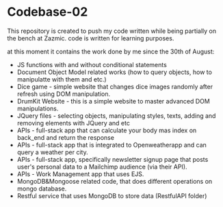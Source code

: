 # Codebase-02

This repository is created to push my code written while being partially on the bench at Zazmic. code is written for learning purposes.

at this moment it contains the work done by me since the 30th of August:
- JS functions with and without conditional statements
- Document Object Model related works (how to query objects, how to manipulatte with them and etc.)
- Dice game - simple website that changes dice images randomly after refresh using DOM manipulation.
- DrumKit Website - this is a simple website to master advanced DOM manipulations.
- JQuery files - selecting objects, manipulating styles, texts, adding and removing elements with JQuery and etc
- APIs - full-stack app that can calculate your body mas index on back_end and return the response
- APIs - full-stack app that is integrated to Openweatherapp and can query a weather per city.
- APIs - full-stack app, specifically newsletter signup page that posts user's personal data to a Mailchimp audience (via their API).
- APIs -  Work Management app that uses EJS.
- MongoDB&Mongoose related code, that does different operations on mongo database.
- Restful service that uses MongoDB to store data (RestfulAPI folder)
